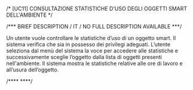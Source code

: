/* [UC11]  CONSULTAZIONE STATISTICHE D'USO DEGLI OGGETTI SMART DELL'AMBIENTE */

/*** BRIEF DESCRIPTION / IT / NO FULL DESCRIPTION AVAILABLE ***/

Un utente vuole controllare le statistiche d’uso di un oggetto smart. Il sistema verifica che
sia in possesso dei privilegi adeguati. L’utente seleziona dal menù del sistema la voce per 
accedere alle statistiche e successivamente sceglie l’oggetto dalla lista di oggetti presenti 
nell'ambiente.  Il sistema mostra le statistiche relative alle ore di lavoro e all’usura dell’oggetto.

/**** ****/
